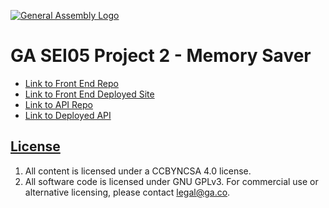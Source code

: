 [![General Assembly Logo](https://camo.githubusercontent.com/1a91b05b8f4d44b5bbfb83abac2b0996d8e26c92/687474703a2f2f692e696d6775722e636f6d2f6b6538555354712e706e67)](https://generalassemb.ly/education/web-development-immersive)

# GA SEI05 Project 2 - Memory Saver

- [Link to Front End Repo](https://github.com/aburkland/project-2-client)
- [Link to Front End Deployed Site]()
- [Link to API Repo](https://github.com/aburkland/project_2_api)
- [Link to Deployed API](https://desolate-badlands-44499.herokuapp.com)

## [License](LICENSE)

1. All content is licensed under a CC­BY­NC­SA 4.0 license.
1. All software code is licensed under GNU GPLv3. For commercial use or
    alternative licensing, please contact legal@ga.co.
